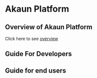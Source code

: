 # Akaun Platform

## Overview of Akaun Platform

Click here to see [overview](../001_overview/index.md)

## Guide For Developers


## Guide for end users

